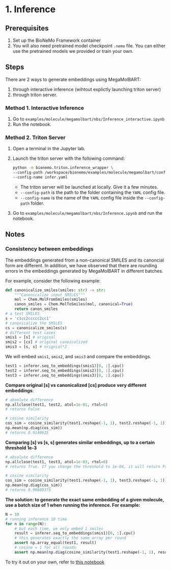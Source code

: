 # 1. Inference

## Prerequisites

1. Set up the BioNeMo Framework container
2. You will also need pretrained model checkpoint `.nemo` file. You can either use the pretrained models we provided or train your own.

## Steps

There are 2 ways to generate embeddings using MegaMolBART:

1. through interactive inference (wihtout explictly launching triton server)
2. through triton server.

### Method 1. Interactive Inference

1. Go to `examples/molecule/megamolbart/nbs/Inference_interactive.ipynb`
2. Run the notebook.

### Method 2. Triton Server

1. Open a terminal in the Jupyter lab.
2.  Launch the triton server with the following command:

    ```bash
    python -m bionemo.triton.inference_wrapper \
    --config-path /workspace/bionemo/examples/molecule/megamolbart/conf \
    --config-name infer.yaml
    ```

    * The triton server will be launched at locally. Give it a few minutes.
    * `--config-path` is the path to the folder containing the `YAML` config file.
    * `--config-name` is the name of the `YAML` config file inside the `--config-path` folder.
3. Go to `examples/molecule/megamolbart/nbs/Inference.ipynb` and run the notebook.

## Notes

### Consistency between embeddings

The embeddings generated from a non-canonical SMILES and its canoncial form are different. In addition, we have observed that there are rounding errors in the embeddings generated by MegaMolBART in different batches.

For example, consider the following example:

```python
def canonicalize_smiles(smiles: str) -> str:
    """Canonicalize input SMILES"""
    mol = Chem.MolFromSmiles(smiles)
    canon_smiles = Chem.MolToSmiles(mol, canonical=True)
    return canon_smiles
# a test SMILES
s = 'c1cc2ccccc2cc1'
# canonicalize the SMILES
cs = canonicalize_smiles(s)
# different test cases
smis1 = [s] # original
smis2 = [cs] # original canoicalized
smis3 = [s, s] # orignial*2
```

We will embed `smis1`, `smis2`, and `smis3` and compare the embeddings.

```python
test1 = inferer.seq_to_embeddings(smis1)[0, :].cpu()
test2 = inferer.seq_to_embeddings(smis2)[0, :].cpu()
test3 = inferer.seq_to_embeddings(smis3)[0, :].cpu()
```

**Compare original \[s] vs canonicalized \[cs] produce very different embeddings**:

```python
# absolute difference
np.allclose(test1, test2, atol=1e-01, rtol=0)
# returns False

# cosine similarity
cos_sim = cosine_similarity(test1.reshape(-1, 1), test2.reshape(-1, 1))
np.mean(np.diag(cos_sim))
# returns 0.9140625
```

**Comparing \[s] vs \[s, s] generates similar embeddings, up to a certain threshold 1e-3**

```python
# absolute difference
np.allclose(test1, test3, atol=1e-03, rtol=0)
# returns True. If you change the threshold to 1e-04, it will return False.

# cosine similarity
cos_sim = cosine_similarity(test1.reshape(-1, 1), test3.reshape(-1, 1))
np.mean(np.diag(cos_sim))
# returns 0.99609375
```

**The solution: to generate the exact same embedding of a given molecule, use a batch size of 1 when running the inference. For example:**

```python
N = 10
# running inference 10 time
for n in range(N): 
	# but each time, we only embed 1 smiles
    result = inferer.seq_to_embeddings(smis1)[0, :].cpu()
    # this generates exactly the same array per round
    assert np.array_equal(test1, result)
    # cosine = 1 for all rounds
    assert np.mean(np.diag(cosine_similarity(test1.reshape(-1, 1), result.reshape(-1, 1)))) == 1
```

To try it out on your own, refer to [this notebook](../../.gitbook/assets/notebooks/MegaMolBART/mmb\_embedding\_consistency.ipynb)

